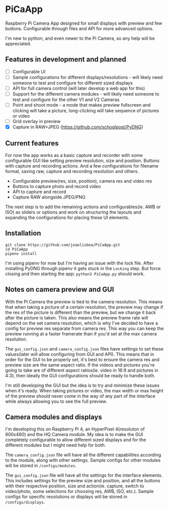 # PiCaApp
Raspberry Pi Camera App designed for small displays with preview and few buttons. Configurable through files and API for more advanced options.

I'm new to python, and even newer to the Pi Camera, so any help will be appreciated.

## Features in development and planned

- [ ] Configurable UI
- [ ] Sample configurations for different displays/resolutions - will likely need someone to test and configure for different sized displays
- [ ] API for full camera control (will later develop a web app for this)
- [ ] Support for the different camera modules - will likely need someone to test and configure for the other V1 and V2 Cameras
- [ ] Point and shoot mode - a mode that makes preview fullscreen and clicking will take a picture, long-clicking will take sequence of pictures or video
- [ ] Grid overlay in preview
- [x] Capture in RAW+JPEG (https://github.com/schoolpost/PyDNG)

## Current features

For now the app works as a basic capture and recorder with some configurable GUI like setting preview resolution, size and position. Buttons with capture and recording actions. And a few configurations for filename format, saving raw, capture and recording resolution and others.

* Configurable preview(res, size, position), camera res and video res
* Buttons to capture photo and record video
* API to capture and record
* Capture RAW alongside JPEG/PNG

The next step is to add the remaining actions and configurables(ie. AWB or ISO) as sliders or options and work on structuring the layouts and expanding the configurations for placing these UI elements.

## Installation

```
git clone https://github.com/joaolisboa/PiCaApp.git
cd PiCaApp
pipenv install
```

I'm using pipenv for now but I'm having an issue with the lock file. After installing PyDNG through pipenv it gets stuck in the `Locking` step. But force closing and then starting the app: `python3 PiCaApp.py` should work.


## Notes on camera preview and GUI
With the Pi Camera the preview is tied to the camera resolution. This means that when taking a picture of a certain resolution, the preview may change if the res of the picture is different than the preview, but we change it back after the picture is taken. This also means the preview frame rate will depend on the set camera resolution, which is why I've decided to have a config for preview res separate from camera res. This way you can keep the preview running at a faster framerate than if you'd set at the max camera resolution.

The `gui_config.json` and `camera_config.json` files have settings to set these values(later will allow configuring from GUI and API). This means that in order for the GUI to be properly set, it's best to ensure the camera res and preview size are the same aspect ratio. If the videos and pictures you're going to take are of different aspect ratios(ie. video in 16:9 and pictures in 4:3), then ideally the GUI configurations should be ready to handle both.

I'm still developing the GUI but the idea is to try and minimize these issues when it's ready. When taking pictures or video, the max width or max height of the preview should never come in the way of any part of the interface while always allowing you to see the full preview.

## Camera modules and displays
I'm developing this on Raspberry Pi 4, an HyperPixel 4(resoluton of 800x480) and the HQ Camera module. My idea is to make the GUI completely configurable to allow different sized displays and for the different modules but I might need help for both. 

The `camera_config.json` file will have all the different capabilities according to the module, along with other settings. Sample configs for other modules will be stored in `/configs/modules`.

The `gui_config.json` file will have all the settings for the interface elements. This includes settings for the preview size and position, and all the buttons with their respective position, size and action(ie. capture, switch to video/photo, some selections for choosing res, AWB, ISO, etc.). Sample configs for specific resolutions or displays will be stored in `/configs/displays`.
